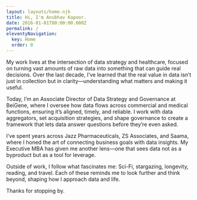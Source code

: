 ```yaml
---
layout: layouts/home.njk
title: Hi, I'm Anubhav Kapoor.
date: 2016-01-01T00:00:00.000Z
permalink: /
eleventyNavigation:
  key: Home
  order: 0
---
```

My work lives at the intersection of data strategy and healthcare, focused on turning vast amounts of raw data into something that can guide real decisions. Over the last decade, I’ve learned that the real value in data isn’t just in collection but in clarity—understanding what matters and making it useful.

Today, I’m an Associate Director of Data Strategy and Governance at BeiGene, where I oversee how data flows across commercial and medical functions, ensuring it’s aligned, timely, and reliable. I work with data aggregators, set acquisition strategies, and shape governance to create a framework that lets data answer questions before they’re even asked.

I’ve spent years across Jazz Pharmaceuticals, ZS Associates, and Saama, where I honed the art of connecting business goals with data insights. My Executive MBA has given me another lens—one that sees data not as a byproduct but as a tool for leverage.

Outside of work, I follow what fascinates me: Sci-Fi, stargazing, longevity, reading, and travel. Each of these reminds me to look further and think beyond, shaping how I approach data and life.

Thanks for stopping by.
